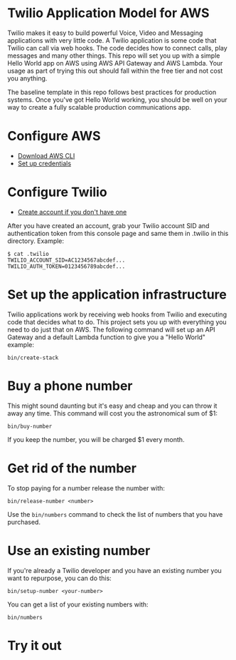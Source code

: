 # Twilio Application Model for AWS

Twilio makes it easy to build powerful Voice, Video and Messaging applications with very little code. A Twilio application is some code that Twilio can call via web hooks. The code decides how to connect calls, play messages and many other things. This repo will set you up with a simple Hello World app on AWS using AWS API Gateway and AWS Lambda. Your usage as part of trying this out should fall within the free tier and not cost you anything.

The baseline template in this repo follows best practices for production systems. Once you've got Hello World working, you should be well on your way to create a fully scalable production communications app.


# Configure AWS

* [Download AWS CLI](https://docs.aws.amazon.com/cli/latest/userguide/cli-chap-install.html)
* [Set up credentials](https://docs.aws.amazon.com/cli/latest/userguide/cli-chap-configure.html#cli-quick-configuration)

# Configure Twilio

* [Create account if you don't have one](https://www.twilio.com/try-twilio)

After you have created an account, grab your Twilio account SID and authentication token from this console page and same them in .twilio in this directory. Example:

```
$ cat .twilio
TWILIO_ACCOUNT_SID=AC1234567abcdef...
TWILIO_AUTH_TOKEN=0123456789abcdef...
```

# Set up the application infrastructure

Twilio applications work by receiving web hooks from Twilio and executing code that decides what to do. This project sets you up with everything you need to do just that on AWS. The following command will set up an API Gateway and a default Lambda function to give you a "Hello World" example:

    bin/create-stack


# Buy a phone number

This might sound daunting but it's easy and cheap and you can throw it away any time. This command will cost you the astronomical sum of $1:

    bin/buy-number

If you keep the number, you will be charged $1 every month.

# Get rid of the number

To stop paying for a number release the number with:

    bin/release-number <number>

Use the `bin/numbers` command to check the list of numbers that you have purchased.

# Use an existing number

If you're already a Twilio developer and you have an existing number you want to repurpose, you can do this:

    bin/setup-number <your-number>

You can get a list of your existing numbers with:

    bin/numbers

# Try it out

